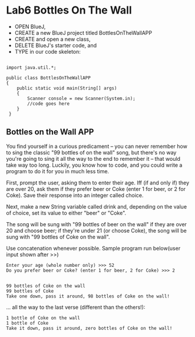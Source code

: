 # Lab6 Bottles On The Wall

- OPEN BlueJ,
- CREATE a new BlueJ project titled BottlesOnTheWallAPP
- CREATE and open a new class,
- DELETE BlueJ's starter code, and
- TYPE in our code skeleton:
```

import java.util.*;

public class BottlesOnTheWallAPP
{
    public static void main(String[] args)
    {
        Scanner console = new Scanner(System.in);
        //code goes here
    }
 }

```
## Bottles on the Wall APP
You find yourself in a curious predicament – you can never remember how to sing the classic "99 bottles of <something> on the wall" song, but there's no way you're going to sing it all the way to the end to remember it – that would take way too long.  Luckily, you know how to code, and you could write a program to do it for you in much less time.

First, prompt the user, asking them to enter their age.  Iff (if and only if) they are over 20, ask them if they prefer beer or Coke (enter 1 for beer, or 2 for Coke).  Save their response into an integer called choice.

Next, make a new String variable called drink and, depending on the value of choice, set its value to either "beer" or "Coke".

The song will be sung with "99 bottles of beer on the wall" if they are over 20 and choose beer; if they're under 21 (or choose Coke), the song will be sung with "99 bottles of Coke on the wall".

Use concatenation whenever possible.  Sample program run below(user input shown after >>)

```
Enter your age (whole number only) >>> 52
Do you prefer beer or Coke? (enter 1 for beer, 2 for Coke) >>> 2


99 bottles of Coke on the wall
99 bottles of Coke
Take one down, pass it around, 98 bottles of Coke on the wall!
```
… all the way to the last verse (different than the others!):

```
1 bottle of Coke on the wall
1 bottle of Coke
Take it down, pass it around, zero bottles of Coke on the wall!
```
